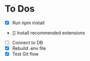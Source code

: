 # To Dos
- [X] Run npm install
- [] Install recommended extensions
- [ ] Connect to DB
- [X] Rebuild .env file
- [X] Test Git flow
